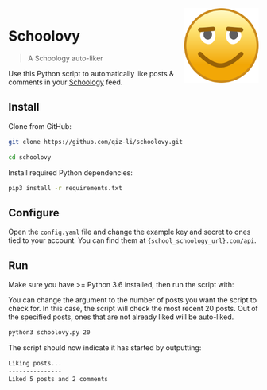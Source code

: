 <img src="icon.png" width= 150px align="right" />

# Schoolovy

> A Schoology auto-liker

Use this Python script to automatically like
posts & comments in your [Schoology](https://www.schoology.com/) feed.

## Install

Clone from GitHub:

```bash
git clone https://github.com/qiz-li/schoolovy.git
```

```bash
cd schoolovy
```

Install required Python dependencies:

```bash
pip3 install -r requirements.txt
```

## Configure

Open the `config.yaml` file and
change the example key and secret to ones tied to your account.
You can find them at `{school_schoology_url}.com/api`.

## Run

Make sure you have >= Python 3.6 installed, then run the script with:

You can change the argument to the number of posts you want the script to check for.
In this case, the script will check the most recent 20 posts.
Out of the specified posts, ones that are not already liked will be auto-liked.

```bash
python3 schoolovy.py 20
```

The script should now indicate it has started by outputting:

```
Liking posts...
---------------
Liked 5 posts and 2 comments
```
